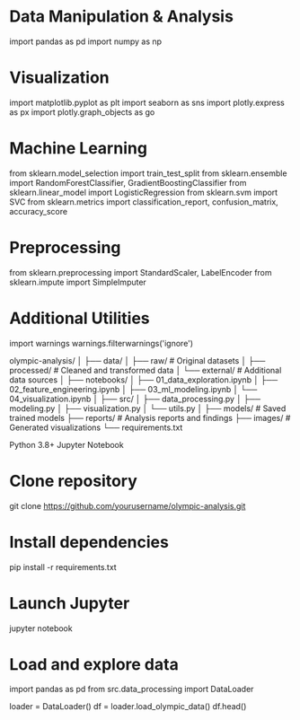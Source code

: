 
  # Data Manipulation & Analysis
import pandas as pd
import numpy as np

# Visualization
import matplotlib.pyplot as plt
import seaborn as sns
import plotly.express as px
import plotly.graph_objects as go

# Machine Learning
from sklearn.model_selection import train_test_split
from sklearn.ensemble import RandomForestClassifier, GradientBoostingClassifier
from sklearn.linear_model import LogisticRegression
from sklearn.svm import SVC
from sklearn.metrics import classification_report, confusion_matrix, accuracy_score

# Preprocessing
from sklearn.preprocessing import StandardScaler, LabelEncoder
from sklearn.impute import SimpleImputer

# Additional Utilities
import warnings
warnings.filterwarnings('ignore')


olympic-analysis/
│
├── data/
│   ├── raw/                 # Original datasets
│   ├── processed/           # Cleaned and transformed data
│   └── external/            # Additional data sources
│
├── notebooks/
│   ├── 01_data_exploration.ipynb
│   ├── 02_feature_engineering.ipynb
│   ├── 03_ml_modeling.ipynb
│   └── 04_visualization.ipynb
│
├── src/
│   ├── data_processing.py
│   ├── modeling.py
│   ├── visualization.py
│   └── utils.py
│
├── models/                  # Saved trained models
├── reports/                 # Analysis reports and findings
├── images/                  # Generated visualizations
└── requirements.txt

Python 3.8+
Jupyter Notebook

# Clone repository
git clone https://github.com/yourusername/olympic-analysis.git

# Install dependencies
pip install -r requirements.txt

# Launch Jupyter
jupyter notebook
# Load and explore data
import pandas as pd
from src.data_processing import DataLoader

loader = DataLoader()
df = loader.load_olympic_data()
df.head()
